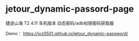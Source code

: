 # jetour_dynamic-passord-page
捷途山海 T2 4.11 车机版本 动态密码/adb权限密码获取器


Demo：
https://jyz0501.github.io/jetour_dynamic-password/